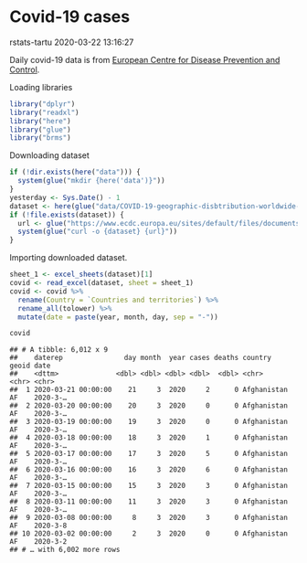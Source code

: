 Covid-19 cases
================
rstats-tartu
2020-03-22 13:16:27

Daily covid-19 data is from [European Centre for Disease Prevention and
Control](https://www.ecdc.europa.eu/en/publications-data/download-todays-data-geographic-distribution-covid-19-cases-worldwide).

Loading libraries

``` r
library("dplyr")
library("readxl")
library("here")
library("glue")
library("brms")
```

Downloading dataset

``` r
if (!dir.exists(here("data"))) {
  system(glue("mkdir {here('data')}"))
}
yesterday <- Sys.Date() - 1
dataset <- here(glue("data/COVID-19-geographic-disbtribution-worldwide-{yesterday}.xlsx"))
if (!file.exists(dataset)) {
  url <- glue("https://www.ecdc.europa.eu/sites/default/files/documents/COVID-19-geographic-disbtribution-worldwide-{yesterday}.xlsx")
  system(glue("curl -o {dataset} {url}"))
} 
```

Importing downloaded dataset.

``` r
sheet_1 <- excel_sheets(dataset)[1]
covid <- read_excel(dataset, sheet = sheet_1)
covid <- covid %>% 
  rename(Country = `Countries and territories`) %>% 
  rename_all(tolower) %>% 
  mutate(date = paste(year, month, day, sep = "-"))
```

``` r
covid
```

    ## # A tibble: 6,012 x 9
    ##    daterep               day month  year cases deaths country     geoid date    
    ##    <dttm>              <dbl> <dbl> <dbl> <dbl>  <dbl> <chr>       <chr> <chr>   
    ##  1 2020-03-21 00:00:00    21     3  2020     2      0 Afghanistan AF    2020-3-…
    ##  2 2020-03-20 00:00:00    20     3  2020     0      0 Afghanistan AF    2020-3-…
    ##  3 2020-03-19 00:00:00    19     3  2020     0      0 Afghanistan AF    2020-3-…
    ##  4 2020-03-18 00:00:00    18     3  2020     1      0 Afghanistan AF    2020-3-…
    ##  5 2020-03-17 00:00:00    17     3  2020     5      0 Afghanistan AF    2020-3-…
    ##  6 2020-03-16 00:00:00    16     3  2020     6      0 Afghanistan AF    2020-3-…
    ##  7 2020-03-15 00:00:00    15     3  2020     3      0 Afghanistan AF    2020-3-…
    ##  8 2020-03-11 00:00:00    11     3  2020     3      0 Afghanistan AF    2020-3-…
    ##  9 2020-03-08 00:00:00     8     3  2020     3      0 Afghanistan AF    2020-3-8
    ## 10 2020-03-02 00:00:00     2     3  2020     0      0 Afghanistan AF    2020-3-2
    ## # … with 6,002 more rows
